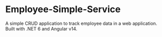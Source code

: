 # Employee-Simple-Service
A simple CRUD application to track employee data in a web application. Built with .NET 6 and Angular v14.

